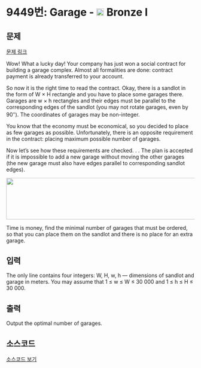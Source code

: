 # 9449번: Garage - <img src="https://static.solved.ac/tier_small/5.svg" style="height:20px" /> Bronze I

<!-- performance -->

<!-- 문제 제출 후 깃허브에 푸시를 했을 때 제출한 코드의 성능이 입력될 공간입니다.-->

<!-- end -->

## 문제

[문제 링크](https://boj.kr/9449)


<p>Wow! What a lucky day! Your company has just won a social contract for building a garage complex. Almost all formalities are done: contract payment is already transferred to your account.</p>

<p>So now it is the right time to read the contract. Okay, there is a sandlot in the form of W × H rectangle and you have to place some garages there. Garages are w × h rectangles and their edges must be parallel to the corresponding edges of the sandlot (you may not rotate garages, even by 90<sup>◦</sup>). The coordinates of garages may be non-integer.</p>

<p>You know that the economy must be economical, so you decided to place as few garages as possible. Unfortunately, there is an opposite requirement in the contract: placing maximum possible number of garages.</p>

<p>Now let’s see how these requirements are checked. . . The plan is accepted if it is impossible to add a new garage without moving the other garages (the new garage must also have edges parallel to corresponding sandlot edges).</p>

<p style="text-align: center;"><img alt="" src="https://www.acmicpc.net/upload/images2/garage.png" style="height:111px; width:676px"></p>

<p>Time is money, find the minimal number of garages that must be ordered, so that you can place them on the sandlot and there is no place for an extra garage.</p>



## 입력


<p>The only line contains four integers: W, H, w, h — dimensions of sandlot and garage in meters. You may assume that 1 ≤ w ≤ W ≤ 30 000 and 1 ≤ h ≤ H ≤ 30 000.</p>



## 출력


<p>Output the optimal number of garages.</p>



## 소스코드

[소스코드 보기](Garage.cpp)